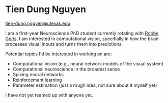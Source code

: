# Tien Dung Nguyen

tien-dung.nguyen@utexas.edu

I am a first-year Neuroscience PhD student currently rotating with [Robbe Goris](https://gorislab.github.io). I am interested in computational vision, specifially in how the brain processes visual inputs and turns them into predictions. 

Potential topics I'd be interested in working on are:
- Computational vision (e.g., neural network models of the visual system) 
- Computational neuroscience in the broadest sense
- Spiking neural networks
- Reinforcement learning 
- Parameter estimation (just a rough idea, not sure about it myself yet)

I have not yet teamed up with anyone yet.